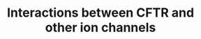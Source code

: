 ---
annotations:
- id: PW:0001350
  parent: regulatory pathway
  type: Pathway Ontology
  value: chloride ion transport pathway
authors:
- Flipke
- Thomas
- Khanspers
- MaintBot
- Ddigles
- Egonw
- Mkutmon
description: The CFTR receptor (an ion channel, which transports CL- out of the cell)
  can form a complex with CFTR assiciated protein (CAL), followed by degradation.
  If NHERF1 is present it will form a complex with the CFTR receptor (by binding the
  PDZ1 region), inhibiting degradation. This complex will bind to other proteins /
  ion channels. One of these ion channels is the Slc26 family, which binds to the
  PDZ2 region of NHERF1. After forming this complex  Cl- and NaHCO3 secretion will
  be performed. The same thing happens with the ENaC (an ion channel, which transports
  Na+), which consists of 3 subunits (alfa, beta & gamma). This channels binds YES-accosiated
  protein (YAP), which in his turn binds the PDZ2 region of NHERF1. Also c-YES will
  bind to NHERF1, which inhibits the ENaC channel. By forming this complex Cl- secretion
  will be induced, while Na+ absorption will be reduced.
last-edited: 2023-04-21
organisms:
- Rattus norvegicus
redirect_from:
- /index.php/Pathway:WP1485
- /instance/WP1485
- /instance/WP1485_r126274
revision: r126274
schema-jsonld:
- '@context': https://schema.org/
  '@id': https://wikipathways.github.io/pathways/WP1485.html
  '@type': Dataset
  creator:
    '@type': Organization
    name: WikiPathways
  description: The CFTR receptor (an ion channel, which transports CL- out of the
    cell) can form a complex with CFTR assiciated protein (CAL), followed by degradation.
    If NHERF1 is present it will form a complex with the CFTR receptor (by binding
    the PDZ1 region), inhibiting degradation. This complex will bind to other proteins
    / ion channels. One of these ion channels is the Slc26 family, which binds to
    the PDZ2 region of NHERF1. After forming this complex  Cl- and NaHCO3 secretion
    will be performed. The same thing happens with the ENaC (an ion channel, which
    transports Na+), which consists of 3 subunits (alfa, beta & gamma). This channels
    binds YES-accosiated protein (YAP), which in his turn binds the PDZ2 region of
    NHERF1. Also c-YES will bind to NHERF1, which inhibits the ENaC channel. By forming
    this complex Cl- secretion will be induced, while Na+ absorption will be reduced.
  keywords:
  - CAL
  - Cftr
  - ENaCa
  - ENaCb
  - ENaCg
  - NHERF1
  - YAP
  - c-Yes
  license: CC0
  name: Interactions between CFTR and other ion channels
seo: CreativeWork
title: Interactions between CFTR and other ion channels
wpid: WP1485
---